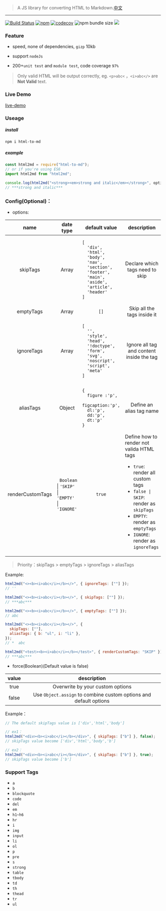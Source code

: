 > A JS library for converting HTML to Markdown.[中文](./README.md)

---

[![Build Status](https://travis-ci.org/stonehank/html-to-md.svg?branch=master)](https://travis-ci.org/stonehank/html-to-md)
[![npm](https://img.shields.io/npm/v/html-to-md.svg)](https://www.npmjs.com/package/html-to-md)
[![codecov](https://codecov.io/gh/stonehank/html-to-md/branch/master/graph/badge.svg)](https://codecov.io/gh/stonehank/html-to-md)
![npm bundle size](https://img.shields.io/bundlephobia/minzip/html-to-md.svg)
![](https://img.shields.io/badge/dependencies-0-brightgreen)

<!-- ![David](https://img.shields.io/david/stonehank/html-to-md.svg) -->

### Feature

- speed, none of dependencies, `gizp` 10kb

- support `nodeJs`

- 200+`unit test` and `module test`, code coverage `97%`

> Only valid HTML will be output correctly, eg. `<p>abc<` ，`<i>abc</>` are **Not Valid** text.

### Live Demo

[live-demo](https://stonehank.github.io/html-to-md/)

### Useage

##### install

`npm i html-to-md`

##### example

```js
const html2md = require("html-to-md");
// or if you're using ES6
import html2md from "html2md";

console.log(html2md("<strong><em>strong and italic</em></strong>", options));
// ***strong and italic***
```

### Config(Optional)：

- options:

<table>
<thead>
<tr>
<th align="center">name</th>
<th align="center">date type</th>
<th align="center">default value</th>
<th align="center">description</th>
</tr>
</thead>
<tbody>
<tr>
<td align="center">skipTags</td>
<td align="center">Array</td>
<td align="left"><pre>
<code>[
  'div',
  'html',
  'body',
  'nav',
  'section',
  'footer',
  'main',
  'aside',
  'article',
  'header'
]</code></pre></td>
<td align="center">Declare which tags need to skip</td>
</tr>
<tr>
<td align="center">emptyTags</td>
<td align="center">Array</td>
<td align="center"><code>[]</code></td>
<td align="center">Skip all the tags inside it</td>
</tr>
<tr>
<td align="center">ignoreTags</td>
<td align="center">Array</td>
<td align="left">
<pre>
<code>[
  '',
  'style',
  'head',
  '!doctype',
  'form',
  'svg',
  'noscript',
  'script',
  'meta'
]</code></pre></td>
<td align="center"> Ignore all tag and content inside the tag</td>
</tr>
<tr>
<td align="center">aliasTags</td>
<td align="center">Object</td>
<td align="left">
  <pre>
<code>{
  figure :'p',
  figcaption:'p',
  dl:'p', 
  dd:'p', 
  dt:'p'
}</code></pre></td>
<td align="center"> Define an alias tag name</td>
</tr>
<tr>
<td align="center">renderCustomTags</td>
<td align="left">&nbsp;&nbsp;<code>Boolean</code> <br>| <code>'SKIP'</code> <br>| <code>'EMPTY'</code> <br>| <code>'IGNORE'</code></td>
<td align="center">
<code>true</code></td>
<td align="left">Define how to render not valida HTML tags
<ul>
<li><code>true</code>: render all custom tags</li>
<li><code>false | SKIP</code>: render as <code>skipTags</code></li>
<li><code>EMPTY</code>: render as <code>emptyTags</code></li>
<li><code>IGNORE</code>: render as <code>ignoreTags</code></li>
</ul>
</td>
</tr>
</tbody>
</table>

> Priority：skipTags > emptyTags > ignoreTags > aliasTags

Example:

```javascript
html2md("<><b><i>abc</i></b></>", { ignoreTags: [""] });
// ''

html2md("<><b><i>abc</i></b></>", { skipTags: [""] });
// ***abc***

html2md("<><b><i>abc</i></b></>", { emptyTags: [""] });
// abc

html2md("<><b><i>abc</i></b></>", {
  skipTags: [""],
  aliasTags: { b: "ul", i: "li" },
});
// *  abc

html2md("<test><b><i>abc</i></b></test>", { renderCustomTags: "SKIP" });
// ***abc***
```

- force(Boolean)(Default value is false)

| value |                            description                            |
| :---: | :---------------------------------------------------------------: |
| true  |                 Overwrite by your custom options                  |
| false | Use `Object.assign` to combine custom options and default options |

Example：

```javascript
// The default skipTags value is ['div','html','body']

// ex1：
html2md("<div><b><i>abc</i></b></div>", { skipTags: ["b"] }, false);
// skipTags value become ['div','html','body','b']

// ex2：
html2md("<div><b><i>abc</i></b></div>", { skipTags: ["b"] }, true);
// skipTags value become ['b']
```

### Support Tags

- `a`
- `b`
- `blockquote`
- `code`
- `del`
- `em`
- `h1~h6`
- `hr`
- `i`
- `img`
- `input`
- `li`
- `ol`
- `p`
- `pre`
- `s`
- `strong`
- `table`
- `tbody`
- `td`
- `th`
- `thead`
- `tr`
- `ul`
